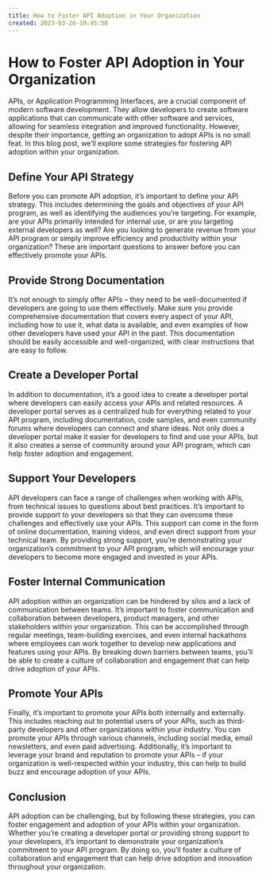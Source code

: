 ```yaml
---
title: How to Foster API Adoption in Your Organization 
created: 2023-03-26-10:45:58
---
```


# How to Foster API Adoption in Your Organization

APIs, or Application Programming Interfaces, are a crucial component of modern software development. They allow developers to create software applications that can communicate with other software and services, allowing for seamless integration and improved functionality. However, despite their importance, getting an organization to adopt APIs is no small feat. In this blog post, we’ll explore some strategies for fostering API adoption within your organization.

## Define Your API Strategy

Before you can promote API adoption, it’s important to define your API strategy. This includes determining the goals and objectives of your API program, as well as identifying the audiences you’re targeting. For example, are your APIs primarily intended for internal use, or are you targeting external developers as well? Are you looking to generate revenue from your API program or simply improve efficiency and productivity within your organization? These are important questions to answer before you can effectively promote your APIs.

## Provide Strong Documentation

It’s not enough to simply offer APIs – they need to be well-documented if developers are going to use them effectively. Make sure you provide comprehensive documentation that covers every aspect of your API, including how to use it, what data is available, and even examples of how other developers have used your API in the past. This documentation should be easily accessible and well-organized, with clear instructions that are easy to follow.

## Create a Developer Portal

In addition to documentation, it’s a good idea to create a developer portal where developers can easily access your APIs and related resources. A developer portal serves as a centralized hub for everything related to your API program, including documentation, code samples, and even community forums where developers can connect and share ideas. Not only does a developer portal make it easier for developers to find and use your APIs, but it also creates a sense of community around your API program, which can help foster adoption and engagement.

## Support Your Developers

API developers can face a range of challenges when working with APIs, from technical issues to questions about best practices. It’s important to provide support to your developers so that they can overcome these challenges and effectively use your APIs. This support can come in the form of online documentation, training videos, and even direct support from your technical team. By providing strong support, you’re demonstrating your organization’s commitment to your API program, which will encourage your developers to become more engaged and invested in your APIs.

## Foster Internal Communication

API adoption within an organization can be hindered by silos and a lack of communication between teams. It’s important to foster communication and collaboration between developers, product managers, and other stakeholders within your organization. This can be accomplished through regular meetings, team-building exercises, and even internal hackathons where employees can work together to develop new applications and features using your APIs. By breaking down barriers between teams, you’ll be able to create a culture of collaboration and engagement that can help drive adoption of your APIs.

## Promote Your APIs

Finally, it’s important to promote your APIs both internally and externally. This includes reaching out to potential users of your APIs, such as third-party developers and other organizations within your industry. You can promote your APIs through various channels, including social media, email newsletters, and even paid advertising. Additionally, it’s important to leverage your brand and reputation to promote your APIs – if your organization is well-respected within your industry, this can help to build buzz and encourage adoption of your APIs.

## Conclusion

API adoption can be challenging, but by following these strategies, you can foster engagement and adoption of your APIs within your organization. Whether you’re creating a developer portal or providing strong support to your developers, it’s important to demonstrate your organization’s commitment to your API program. By doing so, you’ll foster a culture of collaboration and engagement that can help drive adoption and innovation throughout your organization.
